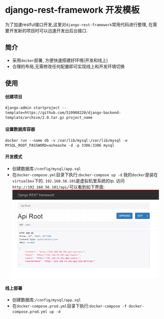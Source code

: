 # django-rest-framework 开发模板

为了加速restful接口开发,这里对`django-rest-framework`常用代码进行整理, 在需要开发新的项目时可以迅速开发出后台接口.

## 简介

- 采用`docker`部署, 方便快速搭建好环境(开发和线上)
- 合理的布局,无需修改任何配置即可实现线上和开发环境切换


## 使用

#### 创建项目
```
django-admin startproject --template=https://github.com/510908220/django-backend-template/archive/2.0.tar.gz project_name
```

#### 设置数据库容器
```
docker run --name db -v /var/lib/mysql:/var/lib/mysql -e MYSQL_ROOT_PASSWORD=asheashe -d -p 3306:3306 mysql
```
#### 开发模式
- 创建数据库:`/config/mysql/app.sql`
- 在`docker-compose.yml`目录下执行:`docker-compose up -d`
我的`docker`是装在`virtualbox`下的. `192.168.56.101`是虚拟机里系统的ip. 访问`http://192.168.56.101/api/`可以看到如下界面:
![](rootview.png)

#### 线上部署

- 创建数据库:`/config/mysql/app.sql`
- 在`docker-compose.prod.yml`目录下执行:`docker-compose -f docker-compose.prod.yml up -d`